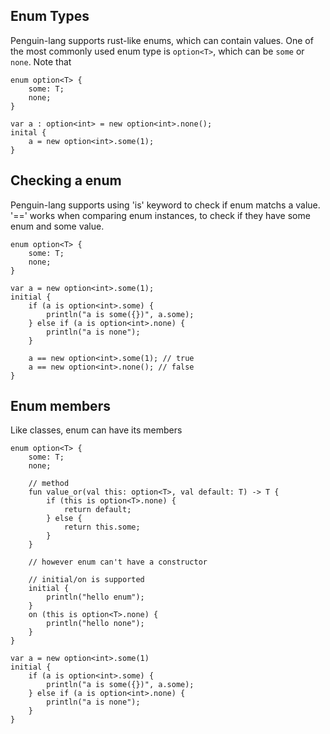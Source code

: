 
## Enum Types
Penguin-lang supports rust-like enums, which can contain values. One of the most commonly used enum type is `option<T>`, which can be `some` or `none`.
Note that
```
enum option<T> {
	some: T;
	none;
}
	
var a : option<int> = new option<int>.none();
inital {
	a = new option<int>.some(1);
}
```

## Checking a enum
Penguin-lang supports using 'is' keyword to check if enum matchs a value. '==' works when comparing enum instances, to check if they have some enum and some value.
```
enum option<T> {
	some: T;
	none;
}

var a = new option<int>.some(1);
initial {
	if (a is option<int>.some) {
		println("a is some({})", a.some);
	} else if (a is option<int>.none) {
		println("a is none");
	}
	
	a == new option<int>.some(1); // true
	a == new option<int>.none(); // false
}
```

## Enum members
Like classes, enum can have its members
```
enum option<T> {
	some: T;
	none;
	
	// method
	fun value_or(val this: option<T>, val default: T) -> T {
		if (this is option<T>.none) {
			return default;
		} else {
			return this.some;
		}
	}
	
	// however enum can't have a constructor
	
	// initial/on is supported 
	initial {
		println("hello enum");
	}
	on (this is option<T>.none) {
		println("hello none");
	}
}

var a = new option<int>.some(1)
initial {	
	if (a is option<int>.some) {
		println("a is some({})", a.some);
	} else if (a is option<int>.none) {
		println("a is none");
	}
}
```